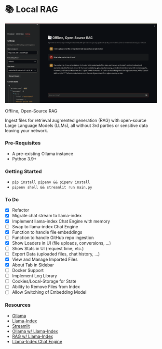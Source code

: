 # 📚 Local RAG

![local-rag-logo](logo.png)

Offline, Open-Source RAG

Ingest files for retrieval augmented generation (RAG) with open-source Large Language Models (LLMs), all without 3rd parties or sensitive data leaving your network.

### Pre-Requisites

- A pre-existing Ollama instance
- Python 3.9+

### Getting Started

- `pip install pipenv && pipenv install`
- `pipenv shell && streamlit run main.py`

### To Do
- [x] Refactor
- [x] Migrate chat stream to llama-index
- [x] Implement llama-index Chat Engine with memory
- [ ] Swap to llama-index Chat Engine
- [x] Function to handle file embeddings
- [ ] Function to handle GitHub repo ingestion
- [x] Show Loaders in UI (file uploads, conversions, ...)
- [ ] Show Stats in UI (request time, etc.)
- [ ] Export Data (uploaded files, chat history, ...)
- [x] View and Manage Imported Files
- [x] About Tab in Sidebar
- [ ] Docker Support
- [ ] Implement Log Library
- [ ] Cookies/Local-Storage for State
- [ ] Ability to Remove Files from Index
- [ ] Allow Switching of Embedding Model

### Resources
- [Ollama](https://ollama.com/)
- [Llama-Index](https://docs.llamaindex.ai/en/stable/index.html)
- [Streamlit](https://docs.streamlit.io/library/api-reference)
- [Ollama w/ Llama-Index](https://docs.llamaindex.ai/en/stable/examples/llm/ollama.html)
- [RAG w/ Llama-Index](https://blog.streamlit.io/build-a-chatbot-with-custom-data-sources-powered-by-llamaindex/)
- [Llama-Index Chat Engine](https://docs.llamaindex.ai/en/stable/examples/chat_engine/chat_engine_context.html)